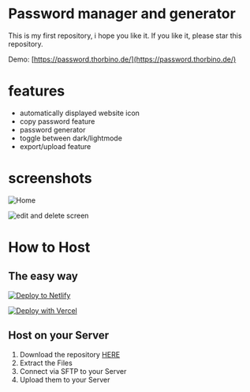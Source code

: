 # Password manager and generator

This is my first repository, i hope you like it.
If you like it, please star this repository.

Demo: [https://password.thorbino.de/](https://password.thorbino.de/)

# features

 - automatically displayed website icon
 - copy password feature
 - password generator
 - toggle between dark/lightmode
 - export/upload feature

# screenshots
![Home](https://i.imgur.com/ZL0XrUK.jpg)


![edit and delete screen](https://i.imgur.com/TajQDMk.jpg)

# How to Host
## The easy way
   [![Deploy to Netlify](https://www.netlify.com/img/deploy/button.svg)](https://app.netlify.com/start/deploy?repository=https://github.com/thorbino2006/password-manager)

[![Deploy with Vercel](https://vercel.com/button)](https://vercel.com/new/git/external?repository-url=https://github.com/thorbino2006/password-manager)
## Host on your Server
1. Download the repository [HERE](https://github.com/thorbino2006/password-manager/archive/refs/heads/main.zip)
2. Extract the Files
3. Connect via SFTP to your Server
4. Upload them to your Server
